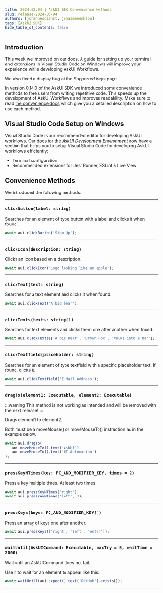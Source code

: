```yaml
---
title: 2024.03.04 | AskUI SDK Convenience Methods
slug: release-2024-03-04
authors: [johannesdienst, jonasmenesklou]
tags: [AskUI SDK]
hide_table_of_contents: false
---
```


## Introduction
This week we improved on our docs. A guide for setting up your terminal and extensions in Visual Studio Code on Windows will improve your experience while developing AskUI Workflows.

We also fixed a display bug at the _Supported Keys_ page.

In version 0.14.0 of the AskUI SDK we introduced some convenience methods to free users from writing repetitive code. This speeds up the development of AskUI Workflows and improves readability. Make sure to read [the convenience docs](https://docs.askui.com/docs/api/Convenience/clickButton) which give you a detailed description on how to use each method.

## Visual Studio Code Setup on Windows
Visual Studio Code is our recommended editor for developing AskUI workflows. Our [docs for the _AskUI Development Environment_](https://docs.askui.com/docs/general/Components/AskUI-Development-Environment#ade--vscode-ide) now have a section that helps you to setup Visual Studio Code for developing AskUI workflows efficiently:

* Terminal configuration
* Recommended extensions for Jest Runner, ESLint & Live View

## Convenience Methods
We introduced the following methods:

---

### `clickButton(label: string)`
Searches for an element of type button with a label and clicks it when found.

```typescript
await aui.clickButton('Sign Up');
```

---

### `clickIcon(description: string)`
Clicks an icon based on a description.

```typescript
await aui.clickIcon('Logo looking like an apple');
```

---

### `clickText(text: string)`
Searches for a text element and clicks it when found.

```typescript
await aui.clickText('A big bear');
```

---

### `clickTexts(texts: string[])`
Searches for text elements and clicks them one after another when found.

```typescript
await aui.clickTexts(['A big bear', 'Brown Fox', 'Walks into a bar']);
```

---

### `clickTextfield(placeholder: string)`
Searches for an element of type textfield with a specific placeholder text. If found, clicks it.

```typescript
await aui.clickTextfield('E-Mail Address');
```

---

### `dragTo(element1: Executable, element2: Executable)`

:::warning
This method is not working as intended and will be removed with the next release!
:::

Drags element1 to element2.

Both must be a moveMouse() or moveMouseTo() instruction as in the example below.

```typescript
await aui.dragTo(
   aui.moveMouseTo().text('AskUI'),
   aui.moveMouseTo().text('UI Automation')
);
```

---

### `pressKeyNTimes(key: PC_AND_MODIFIER_KEY, times = 2)`
Press a key multiple times. At least two times.

```typescript
await aui.pressKeyNTimes('right');
await aui.pressKeyNTimes('left', 3);
```

---

### `pressKeys(keys: PC_AND_MODIFIER_KEY[])`
Press an array of keys one after another.

```typescript
await aui.pressKeys(['right', 'left', 'enter']);
```

---

### `waitUntil(AskUICommand: Executable, maxTry = 5, waitTime = 2000)`
Wait until an AskUICommand does not fail.

Use it to wait for an element to appear like this:

```typescript
await waitUntil(aui.expect().text('GitHub').exists());
```

---

